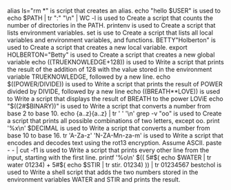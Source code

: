 alias ls="rm *" is script that creates an alias.
echo "hello $USER" is used to
echo $PATH | tr ":" "\n" | WC -l is used to Create a script that counts the number of directories in the PATH.
printenv is used to Create a script that lists environment variables.
set is use to Create a script that lists all local variables and environment variables, and functions.
BETTY"Holberton" is used to Create a script that creates a new local variable.
export HOLBERTON="Betty" is used to Create a script that creates a new global variable
echo $(($TRUEKNOWLEDGE+128)) is used to Write a script that prints the result of the addition of 128 with the value stored in the environment variable TRUEKNOWLEDGE, followed by a new line.
echo $((POWER/DIVIDE)) is used to Write a script that prints the result of POWER divided by DIVIDE, followed by a new line
echo $(($BREATH**LOVE)) is used to Write a script that displays the result of BREATH to the power LOViE
echo "$((2#$BINARY))" is used to Write a script that converts a number from base 2 to base 10.
echo {a..z}{a..z} | tr ' ' '\n' grep -v "oo" is used to Create a script that prints all possible combinations of two letters, except oo.
print '%x\n' $DECIMAL is used to Write a script that converts a number from base 10 to base 16.
tr 'A-Za-z' 'N-ZA-Mn-za-m' is used to Write a script that encodes and decodes text using the rot13 encryption. Assume ASCII.
paste - - | cut -f1 is used to Write a script that prints every other line from the input, starting with the first line.
printf '%o\n' $(( 5#$( echo $WATER | tr water 01234) + 5#$( echo $STIR | tr stir. 01234) )) | tr 01234567 bestchol is used to Write a shell script that adds the two numbers stored in the environment variables WATER and STIR and prints the result.
